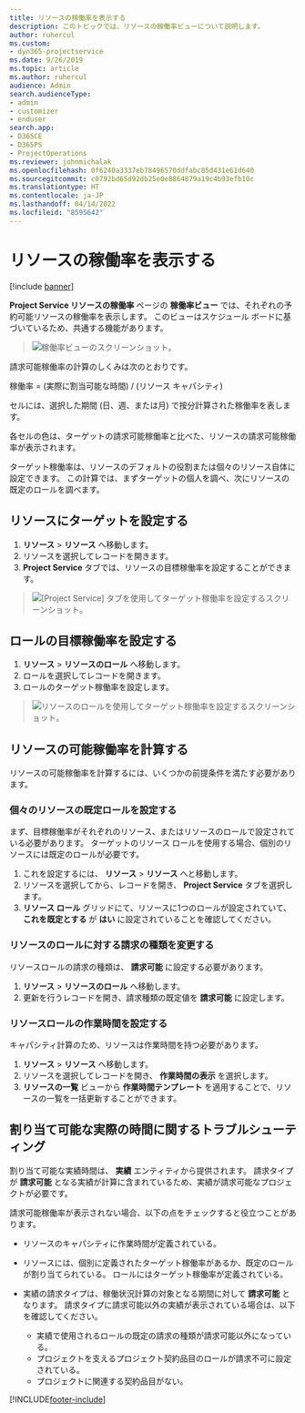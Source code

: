 ```yaml
---
title: リソースの稼働率を表示する
description: このトピックでは、リソースの稼働率ビューについて説明します。
author: ruhercul
ms.custom:
- dyn365-projectservice
ms.date: 9/26/2019
ms.topic: article
ms.author: ruhercul
audience: Admin
search.audienceType:
- admin
- customizer
- enduser
search.app:
- D365CE
- D365PS
- ProjectOperations
ms.reviewer: johnmichalak
ms.openlocfilehash: 0f6240a3337eb78496570ddfabc85d431e61d640
ms.sourcegitcommit: c0792bd65d92db25e0e8864879a19c4b93efb10c
ms.translationtype: HT
ms.contentlocale: ja-JP
ms.lasthandoff: 04/14/2022
ms.locfileid: "8595642"
---
```

# <a name="view-chargeable-utilization-for-resources"></a>リソースの稼働率を表示する

[!include [banner](../includes/psa-now-project-operations.md)]
 
**Project Service リソースの稼働率** ページの **稼働率ビュー** では、それぞれの予約可能リソースの稼働率を表示します。 このビューはスケジュール ボードに基づいているため、共通する機能があります。

> ![稼働率ビューのスクリーンショット。](media/FAQ-utilization-1.png)
 

請求可能稼働率の計算のしくみは次のとおりです。

   稼働率 = (実際に割当可能な時間) / (リソース キャパシティ)

セルには、選択した期間 (日、週、または月) で按分計算された稼働率を表します。

各セルの色は、ターゲットの請求可能稼働率と比べた、リソースの請求可能稼働率が表示されます。 

ターゲット稼働率は、リソースのデフォルトの役割または個々のリソース自体に設定できます。 この計算では、まずターゲットの個人を調べ、次にリソースの既定のロールを調べます。

## <a name="set-target-on-a-resource"></a>リソースにターゲットを設定する

1. **リソース** \> **リソース** へ移動します。 
2. リソースを選択してレコードを開きます。 
3. **Project Service** タブでは、リソースの目標稼働率を設定することができます。

> ![[Project Service] タブを使用してターゲット稼働率を設定するスクリーンショット。](media/FAQ-utilization-2.png)
 
## <a name="set-target-utilization-on-a-role"></a>ロールの目標稼働率を設定する

1. **リソース** \> **リソースのロール** へ移動します。 
2. ロールを選択してレコードを開きます。 
3. ロールのターゲット稼働率を設定します。

> ![リソースのロールを使用してターゲット稼働率を設定するスクリーンショット。](media/FAQ-utilization-3.png)
 
## <a name="calculate-chargeable-utilization-for-a-resource"></a>リソースの可能稼働率を計算する

リソースの可能稼働率を計算するには、いくつかの前提条件を満たす必要があります。 

### <a name="set-default-role-for-individual-resource"></a>個々のリソースの既定ロールを設定する

まず、目標稼働率がそれぞれのリソース、またはリソースのロールで設定されている必要があります。 ターゲットのリソース ロールを使用する場合、個別のリソースには既定のロールが必要です。 

1. これを設定するには、 **リソース** \> **リソース** へと移動します。 
2. リソースを選択してから、レコードを開き、 **Project Service** タブを選択します。 
3. **リソース ロール** グリッドにて、リソースに1つのロールが設定されていて、 **これを既定とする** が **はい** に設定されていることを確認してください。
 
### <a name="change-billing-type-for-resource-role"></a>リソースのロールに対する請求の種類を変更する

リソースロールの請求の種類は、 **請求可能** に設定する必要があります。 

1. **リソース** \> **リソースのロール** へ移動します。 
2. 更新を行うレコードを開き、請求種類の既定値を **請求可能** に設定します。

### <a name="set-working-hours-for-resource-role"></a>リソースロールの作業時間を設定する
 
キャパシティ計算のため、リソースは作業時間を持つ必要があります。 

1. **リソース** \> **リソース** へ移動します。 
2. リソースを選択してレコードを開き、 **作業時間の表示** を選択します。 
3. **リソースの一覧** ビューから **作業時間テンプレート** を適用することで、リソースの一覧を一括更新することができます。

## <a name="troubleshooting-chargeable-actual-hours"></a>割り当て可能な実際の時間に関するトラブルシューティング

割り当て可能な実績時間は、 **実績** エンティティから提供されます。 請求タイプが **請求可能** となる実績が計算に含まれているため、実績が請求可能なプロジェクトが必要です。

請求可能稼働率が表示されない場合、以下の点をチェックすると役立つことがあります。

- リソースのキャパシティに作業時間が定義されている。
- リソースには、個別に定義されたターゲット稼働率があるか、既定のロールが割り当てられている。 ロールにはターゲット稼働率が定義されている。
- 実績の請求タイプは、稼働状況計算の対象となる期間に対して **請求可能** となります。 請求タイプに請求可能以外の実績が表示されている場合は、以下を確認してください。

  - 実績で使用されるロールの既定の請求の種類が請求可能以外になっている。
  - プロジェクトを支えるプロジェクト契約品目のロールが請求不可に設定されている。
  - プロジェクトに関連する契約品目がない。



[!INCLUDE[footer-include](../includes/footer-banner.md)]
